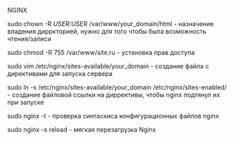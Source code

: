 NGINX

sudo chown -R $USER:$USER /var/www/your_domain/html - назначение владения дирркторией, нужно для того чтобы была возможность чтения/записи

sudo chmod -R 755 /var/www/site.ru - установка прав доступа

sudo vim /etc/nginx/sites-available/your_domain - создание файла с директивами для запуска сервера

sudo ln -s /etc/nginx/sites-available/your_domain /etc/nginx/sites-enabled/ - создание файловой ссылки на диррективы, чтобы nginx подтянул их при запуске

sudo nginx -t - проверка синтаскиса конфигурационных файлов nginx

sudo nginx -s reload - мягкая перезагрузка Nginx
